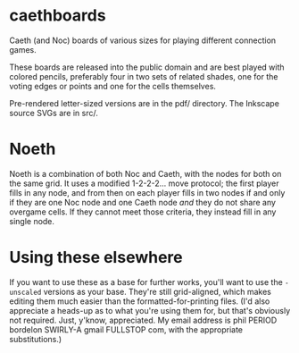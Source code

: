 # caethboards
Caeth (and Noc) boards of various sizes for playing different connection games.

These boards are released into the public domain and are best played with
colored pencils, preferably four in two sets of related shades, one for the
voting edges or points and one for the cells themselves.

Pre-rendered letter-sized versions are in the pdf/ directory.  The Inkscape
source SVGs are in src/.

# Noeth

Noeth is a combination of both Noc and Caeth, with the nodes for both on the
same grid.  It uses a modified 1-2-2-2... move protocol; the first player
fills in any node, and from then on each player fills in two nodes if and
only if they are one Noc node and one Caeth node *and* they do not share
any overgame cells.  If they cannot meet those criteria, they instead fill
in any single node.

# Using these elsewhere
If you want to use these as a base for further works, you'll want to use the
`-unscaled` versions as your base.  They're still grid-aligned, which makes
editing them much easier than the formatted-for-printing files.  (I'd also
appreciate a heads-up as to what you're using them for, but that's obviously
not required.  Just, y'know, appreciated.  My email address is phil PERIOD
bordelon SWIRLY-A gmail FULLSTOP com, with the appropriate substitutions.)
